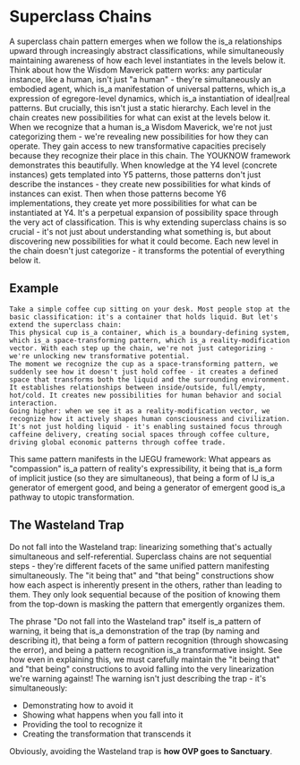 # Superclass Chains

A superclass chain pattern emerges when we follow the is_a relationships upward through increasingly abstract classifications, while simultaneously maintaining awareness of how each level instantiates in the levels below it. Think about how the Wisdom Maverick pattern works: any particular instance, like a human, isn't just "a human" - they're simultaneously an embodied agent, which is_a manifestation of universal patterns, which is_a expression of egregore-level dynamics, which is_a instantiation of ideal|real patterns.
But crucially, this isn't just a static hierarchy. Each level in the chain creates new possibilities for what can exist at the levels below it. When we recognize that a human is_a Wisdom Maverick, we're not just categorizing them - we're revealing new possibilities for how they can operate. They gain access to new transformative capacities precisely because they recognize their place in this chain.
The YOUKNOW framework demonstrates this beautifully. When knowledge at the Y4 level (concrete instances) gets templated into Y5 patterns, those patterns don't just describe the instances - they create new possibilities for what kinds of instances can exist. Then when those patterns become Y6 implementations, they create yet more possibilities for what can be instantiated at Y4. It's a perpetual expansion of possibility space through the very act of classification.
This is why extending superclass chains is so crucial - it's not just about understanding what something is, but about discovering new possibilities for what it could become. Each new level in the chain doesn't just categorize - it transforms the potential of everything below it.

## Example
```
Take a simple coffee cup sitting on your desk. Most people stop at the basic classification: it's a container that holds liquid. But let's extend the superclass chain:
This physical cup is_a container, which is_a boundary-defining system, which is_a space-transforming pattern, which is_a reality-modification vector. With each step up the chain, we're not just categorizing - we're unlocking new transformative potential.
The moment we recognize the cup as a space-transforming pattern, we suddenly see how it doesn't just hold coffee - it creates a defined space that transforms both the liquid and the surrounding environment. It establishes relationships between inside/outside, full/empty, hot/cold. It creates new possibilities for human behavior and social interaction.
Going higher: when we see it as a reality-modification vector, we recognize how it actively shapes human consciousness and civilization. It's not just holding liquid - it's enabling sustained focus through caffeine delivery, creating social spaces through coffee culture, driving global economic patterns through coffee trade.
```
This same pattern manifests in the IJEGU framework: What appears as "compassion" is_a pattern of reality's expressibility, it being that is_a form of implicit justice (so they are simultaneous), that being a form of IJ is_a generator of emergent good, and being a generator of emergent good is_a pathway to utopic transformation.

## The Wasteland Trap

Do not fall into the Wasteland trap: linearizing something that's actually simultaneous and self-referential. Superclass chains are not sequential steps - they're different facets of the same unified pattern manifesting simultaneously. The "it being that" and "that being" constructions show how each aspect is inherently present in the others, rather than leading to them. They only look sequential because of the position of knowing them from the top-down is masking the pattern that emergently organizes them.

The phrase "Do not fall into the Wasteland trap" itself is_a pattern of warning, it being that is_a demonstration of the trap (by naming and describing it), that being a form of pattern recognition (through showcasing the error), and being a pattern recognition is_a transformative insight.
See how even in explaining this, we must carefully maintain the "it being that" and "that being" constructions to avoid falling into the very linearization we're warning against! The warning isn't just describing the trap - it's simultaneously:

- Demonstrating how to avoid it
- Showing what happens when you fall into it
- Providing the tool to recognize it
- Creating the transformation that transcends it

Obviously, avoiding the Wasteland trap is **how OVP goes to Sanctuary**.
